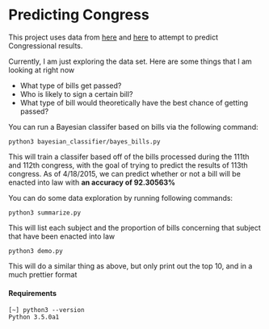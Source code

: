 # Predicting Congress

This project uses data from [here](https://www.govtrack.us/developers/data) and [here](https://github.com/unitedstates/congress) to attempt to predict Congressional results.

Currently, I am just exploring the data set. Here are some things that I am looking at right now
* What type of bills get passed?
* Who is likely to sign a certain bill?
* What type of bill would theoretically have the best chance of getting passed?

You can run a Bayesian classifer based on bills via the following command:
```shell
python3 bayesian_classifier/bayes_bills.py
```
This will train a classifer based off of the bills processed during the 111th and 112th congress, with the goal of trying to predict the results of 113th congress. As of 4/18/2015, we can predict whether or not a bill will be enacted into law with **an accuracy of 92.30563%**

You can do some data exploration by running following commands:

```shell
python3 summarize.py
```
This will list each subject and the proportion of bills concerning that subject that have been enacted into law

```shell
python3 demo.py
```
This will do a similar thing as above, but only print out the top 10, and in a much prettier format

#### Requirements

```shell
[~] python3 --version
Python 3.5.0a1
```